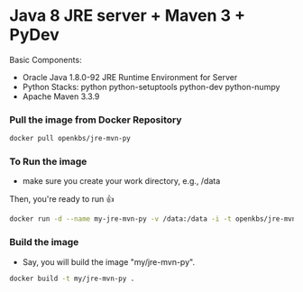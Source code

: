 # Java 8 JRE server + Maven 3 + PyDev

Basic Components:

 * Oracle Java 1.8.0-92 JRE Runtime Environment for Server
 * Python Stacks: python python-setuptools python-dev python-numpy
 * Apache Maven 3.3.9


### Pull the image from Docker Repository


```bash
docker pull openkbs/jre-mvn-py
```

### To Run the image

- make sure you create your work directory, e.g., /data

Then, you're ready to run :+1:

```bash
docker run -d --name my-jre-mvn-py -v /data:/data -i -t openkbs/jre-mvn-py
```
### Build the image
- Say, you will build the image "my/jre-mvn-py".

```bash
docker build -t my/jre-mvn-py .
```
